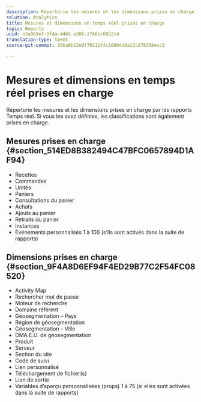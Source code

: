 ```yaml
---
description: Répertorie les mesures et les dimensions prises en charge par les rapports Temps réel. Si vous les avez définies, les classifications sont également prises en charge.
solution: Analytics
title: Mesures et dimensions en temps réel prises en charge
topic: Reports
uuid: a3a869ef-0f4a-44b5-a386-2746cc0822c4
translation-type: tm+mt
source-git-commit: 16ba0b12e0f70112f4c10804d0a13c278388ecc2

---
```



# Mesures et dimensions en temps réel prises en charge

Répertorie les mesures et les dimensions prises en charge par les rapports Temps réel. Si vous les avez définies, les classifications sont également prises en charge.

## Mesures prises en charge {#section_514ED8B382494C47BFC0657894D1AF94}

* Recettes
* Commandes
* Unités
* Paniers
* Consultations du panier
* Achats
* Ajouts au panier
* Retraits du panier
* Instances
* Événements personnalisés 1 à 100 (s’ils sont activés dans la suite de rapports)

## Dimensions prises en charge {#section_9F4A8D6EF94F4ED29B77C2F54FC08520}

* Activity Map
* Rechercher mot de passe
* Moteur de recherche
* Domaine référent
* Géosegmentation – Pays
* Région de géosegmentation
* Géosegmentation – Ville
* DMA E.U. de géosegmentation
* Produit
* Serveur
* Section du site
* Code de suivi
* Lien personnalisé
* Téléchargement de fichier(s)
* Lien de sortie
* Variables d’aperçu personnalisées (props) 1 à 75 (si elles sont activées dans la suite de rapports)

